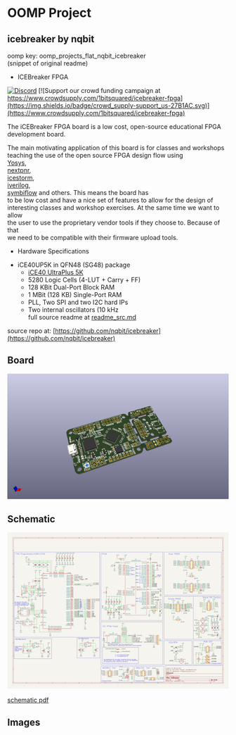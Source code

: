 # OOMP Project  
## icebreaker  by nqbit  
  
oomp key: oomp_projects_flat_nqbit_icebreaker  
(snippet of original readme)  
  
- ICEBreaker FPGA  
  
[![Discord](https://img.shields.io/discord/613131135903596547?logo=discord)](https://discord.gg/P7FYThy) [![Support our crowd funding campaign at https://www.crowdsupply.com/1bitsquared/icebreaker-fpga](https://img.shields.io/badge/crowd_supply-support_us-27B1AC.svg)](https://www.crowdsupply.com/1bitsquared/icebreaker-fpga)  
  
The iCEBreaker FPGA board is a low cost, open-source educational FPGA  
development board.  
  
The main motivating application of this board is for classes and workshops  
teaching the use of the open source FPGA design flow using  
[Yosys](http://www.clifford.at/yosys/),  
[nextpnr](https://github.com/YosysHQ/nextpnr),  
[icestorm](http://www.clifford.at/icestorm/),  
[iverilog](http://iverilog.icarus.com/),  
[symbiflow](https://github.com/SymbiFlow) and others. This means the board has  
to be low cost and have a nice set of features to allow for the design of  
interesting classes and workshop exercises. At the same time we want to allow  
the user to use the proprietary vendor tools if they choose to. Because of that  
we need to be compatible with their firmware upload tools.  
  
- Hardware Specifications  
  
* iCE40UP5K in QFN48 (SG48) package  
  * [iCE40 UltraPlus 5K](http://www.latticesemi.com/-/media/LatticeSemi/Documents/DataSheets/iCE/iCE40-UltraPlus-Family-Data-Sheet.ashx)  
  * 5280 Logic Cells (4-LUT + Carry + FF)  
  * 128 KBit Dual-Port Block RAM  
  * 1 MBit (128 KB) Single-Port RAM  
  * PLL, Two SPI and two I2C hard IPs  
  * Two internal oscillators (10 kHz  
  full source readme at [readme_src.md](readme_src.md)  
  
source repo at: [https://github.com/nqbit/icebreaker](https://github.com/nqbit/icebreaker)  
## Board  
  
[![working_3d.png](working_3d_600.png)](working_3d.png)  
## Schematic  
  
[![working_schematic.png](working_schematic_600.png)](working_schematic.png)  
  
[schematic pdf](working_schematic.pdf)  
## Images  
